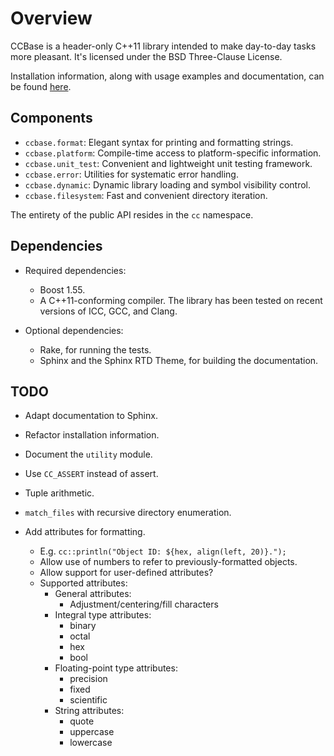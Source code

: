 <!--
  ** File Name:	README.md
  ** Author:	Aditya Ramesh
  ** Date:	12/05/2012
  ** Contact:	_@adityaramesh.com
-->

# Overview

CCBase is a header-only C++11 library intended to make day-to-day tasks more
pleasant. It's licensed under the BSD Three-Clause License.

Installation information, along with usage examples and documentation, can be
found [here](http://adityaramesh.com/ccbase).

## Components

- `ccbase.format`: Elegant syntax for printing and formatting strings.
- `ccbase.platform`: Compile-time access to platform-specific information.
- `ccbase.unit_test`: Convenient and lightweight unit testing framework.
- `ccbase.error`: Utilities for systematic error handling.
- `ccbase.dynamic`: Dynamic library loading and symbol visibility control.
- `ccbase.filesystem`: Fast and convenient directory iteration.

The entirety of the public API resides in the `cc` namespace.

## Dependencies

- Required dependencies:
  - Boost 1.55.
  - A C++11-conforming compiler. The library has been tested on recent versions
  of ICC, GCC, and Clang.

- Optional dependencies:
  - Rake, for running the tests.
  - Sphinx and the Sphinx RTD Theme, for building the documentation.

## TODO

- Adapt documentation to Sphinx.
- Refactor installation information.
- Document the `utility` module.

- Use `CC_ASSERT` instead of assert.
- Tuple arithmetic.
- `match_files` with recursive directory enumeration.

- Add attributes for formatting.
  - E.g. `cc::println("Object ID: ${hex, align(left, 20)}.");`
  - Allow use of numbers to refer to previously-formatted objects.
  - Allow support for user-defined attributes?
  - Supported attributes:
    - General attributes:
      - Adjustment/centering/fill characters
    - Integral type attributes:
      - binary
      - octal
      - hex
      - bool
    - Floating-point type attributes:
      - precision
      - fixed
      - scientific
    - String attributes:
      - quote
      - uppercase
      - lowercase
